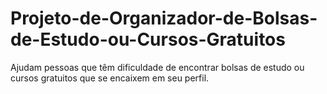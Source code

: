 #  Projeto-de-Organizador-de-Bolsas-de-Estudo-ou-Cursos-Gratuitos
Ajudam pessoas que têm dificuldade de encontrar bolsas de estudo ou cursos gratuitos que se encaixem em seu perfil.
